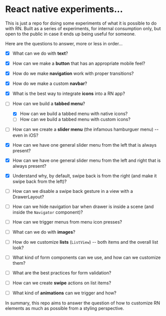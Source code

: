 # React native experiments...

This is just a repo for doing some experiments of what it is possible to do with RN. Built as a series of experiments, for internal consumption only, but open to the public in case it ends up being useful for someone.

Here are the questions to answer, more or less in order...

* [x] What can we do with **text**?
* [x] How can we make a **button** that has an appropriate mobile feel?
* [x] How do we make **navigation** work with proper transitions?
* [x] How do we make a custom **navbar**?
* [x] What is the best way to integrate **icons** into a RN app?
* [ ] How can we build a **tabbed menu**?
  * [x] How can we build a tabbed menu with native icons?
  * [ ] How can we build a tabbed menu with custom icons?
* [ ] How can we create a **slider menu** (the infamous hamburguer menu) -- even in iOS?
 * [x] How can we have one general slider menu from the left that is always present?
 * [x] How can we have one general slider menu from the left and right that is always present?
 * [x] Understand why, by default, swipe back is from the right (and make it swipe back from the left)?
 * [ ] How can we disable a swipe back gesture in a view with a DrawerLayout?
 * [ ] How can we hide navigation bar when drawer is inside a scene (and inside the `Navigator` component)?
 * [ ] How can we trigger menus from menu icon presses?

* [ ] What can we do with **images**?
* [ ] How do we customize **lists** (`ListView`) -- both items and the overall list look?
* [ ] What kind of form components can we use, and how can we customize them?
* [ ] What are the best practices for form validation?
* [ ] How can we create **swipe** actions on list items?
* [ ] What kind of **animations** can we trigger and how?

In summary, this repo aims to answer the question of how to customize RN elements as much as possible from a styling perspective.
